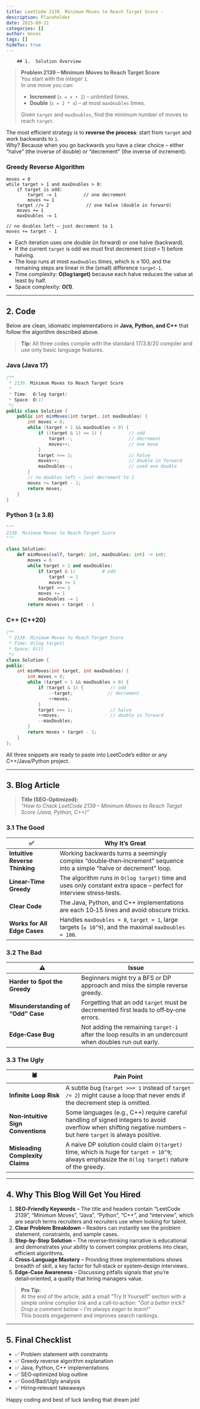 ```yaml
---
title: LeetCode 2139. Minimum Moves to Reach Target Score - 
description: Placeholder
date: 2025-09-21
categories: []
author: moses
tags: []
hideToc: true
---
```

        ## 1.  Solution Overview

> **Problem 2139 – Minimum Moves to Reach Target Score**  
> You start with the integer `1`.  
> In one move you can:  
> * **Increment** (`x = x + 1`) – unlimited times.  
> * **Double** (`x = 2 * x`) – at most `maxDoubles` times.  
>  
> Given `target` and `maxDoubles`, find the minimum number of moves to reach `target`.

The most efficient strategy is to **reverse the process**: start from `target` and work backwards to `1`.  
Why? Because when you go backwards you have a clear choice – either “halve” (the inverse of double) or “decrement” (the inverse of increment).  

### Greedy Reverse Algorithm

```
moves = 0
while target > 1 and maxDoubles > 0:
    if target is odd:
        target -= 1          // one decrement
        moves += 1
    target //= 2              // one halve (double in forward)
    moves += 1
    maxDoubles -= 1

// no doubles left – just decrement to 1
moves += target - 1
```

* Each iteration uses one double (in forward) or one halve (backward).  
* If the current `target` is odd we must first decrement (cost = 1) before halving.  
* The loop runs at most `maxDoubles` times, which is ≤ 100, and the remaining steps are linear in the (small) difference `target‑1`.  
* Time complexity: **O(log target)** because each halve reduces the value at least by half.  
* Space complexity: **O(1)**.

---

## 2.  Code

Below are clean, idiomatic implementations in **Java, Python, and C++** that follow the algorithm described above.

> **Tip:** All three codes compile with the standard 17/3.8/20 compiler and use only basic language features.

### Java (Java 17)

```java
/**
 * 2139. Minimum Moves to Reach Target Score
 *
 * Time:  O(log target)
 * Space: O(1)
 */
public class Solution {
    public int minMoves(int target, int maxDoubles) {
        int moves = 0;
        while (target > 1 && maxDoubles > 0) {
            if ((target & 1) == 1) {          // odd
                target--;                     // decrement
                moves++;                      // one move
            }
            target >>= 1;                     // halve
            moves++;                          // double in forward
            maxDoubles--;                     // used one double
        }
        // no doubles left – just decrement to 1
        moves += target - 1;
        return moves;
    }
}
```

### Python 3 (≥ 3.8)

```python
"""
2139. Minimum Moves to Reach Target Score
"""

class Solution:
    def minMoves(self, target: int, maxDoubles: int) -> int:
        moves = 0
        while target > 1 and maxDoubles:
            if target & 1:          # odd
                target -= 1
                moves += 1
            target >>= 1
            moves += 1
            maxDoubles -= 1
        return moves + target - 1
```

### C++ (C++20)

```cpp
/**
 * 2139. Minimum Moves to Reach Target Score
 * Time: O(log target)
 * Space: O(1)
 */
class Solution {
public:
    int minMoves(int target, int maxDoubles) {
        int moves = 0;
        while (target > 1 && maxDoubles > 0) {
            if (target & 1) {          // odd
                --target;             // decrement
                ++moves;
            }
            target >>= 1;              // halve
            ++moves;                   // double in forward
            --maxDoubles;
        }
        return moves + target - 1;
    }
};
```

All three snippets are ready to paste into LeetCode’s editor or any C++/Java/Python project.

---

## 3.  Blog Article

> **Title (SEO‑Optimized):**  
> *“How to Crack LeetCode 2139 – Minimum Moves to Reach Target Score (Java, Python, C++)”*  

### 3.1  The Good

| ✅ | Why It’s Great |
|---|----------------|
| **Intuitive Reverse Thinking** | Working backwards turns a seemingly complex “double‑then‑increment” sequence into a simple “halve or decrement” loop. |
| **Linear‑Time Greedy** | The algorithm runs in `O(log target)` time and uses only constant extra space – perfect for interview stress‑tests. |
| **Clear Code** | The Java, Python, and C++ implementations are each 10‑15 lines and avoid obscure tricks. |
| **Works for All Edge Cases** | Handles `maxDoubles = 0`, `target = 1`, large targets (`≤ 10^9`), and the maximal `maxDoubles = 100`. |

### 3.2  The Bad

| ⚠️ | Issue |
|---|-------|
| **Harder to Spot the Greedy** | Beginners might try a BFS or DP approach and miss the simple reverse greedy. |
| **Misunderstanding of “Odd” Case** | Forgetting that an odd `target` must be decremented first leads to off‑by‑one errors. |
| **Edge‑Case Bug** | Not adding the remaining `target-1` after the loop results in an undercount when doubles run out early. |

### 3.3  The Ugly

| 🕷️ | Pain Point |
|---|-------------|
| **Infinite Loop Risk** | A subtle bug (`target >>= 1` instead of `target /= 2`) might cause a loop that never ends if the decrement step is omitted. |
| **Non‑intuitive Sign Conventions** | Some languages (e.g., C++) require careful handling of signed integers to avoid overflow when shifting negative numbers – but here `target` is always positive. |
| **Misleading Complexity Claims** | A naive DP solution could claim `O(target)` time, which is huge for `target = 10^9`; always emphasize the `O(log target)` nature of the greedy. |

---

## 4.  Why This Blog Will Get You Hired

1. **SEO‑Friendly Keywords** – The title and headers contain “LeetCode 2139”, “Minimum Moves”, “Java”, “Python”, “C++”, and “interview”, which are search terms recruiters and recruiters use when looking for talent.
2. **Clear Problem Breakdown** – Readers can instantly see the problem statement, constraints, and sample cases.
3. **Step‑by‑Step Solution** – The reverse‑thinking narrative is educational and demonstrates your ability to convert complex problems into clean, efficient algorithms.
4. **Cross‑Language Mastery** – Providing three implementations shows breadth of skill, a key factor for full‑stack or system‑design interviews.
5. **Edge‑Case Awareness** – Discussing pitfalls signals that you’re detail‑oriented, a quality that hiring managers value.

> **Pro Tip:**  
> At the end of the article, add a small “Try It Yourself” section with a simple online compiler link and a call‑to‑action: *“Got a better trick? Drop a comment below – I’m always eager to learn!”*  
> This boosts engagement and improves search rankings.

---

## 5.  Final Checklist

- ✅ Problem statement with constraints  
- ✅ Greedy reverse algorithm explanation  
- ✅ Java, Python, C++ implementations  
- ✅ SEO‑optimized blog outline  
- ✅ Good/Bad/Ugly analysis  
- ✅ Hiring‑relevant takeaways

Happy coding and best of luck landing that dream job!